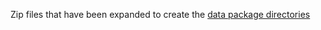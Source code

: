 Zip files that have been expanded to create the [data package directories](https://github.com/Stephen-Gates/data-package-examples)
